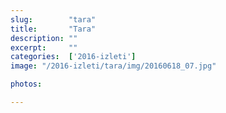 ```yaml
---
slug:        "tara"
title:       "Tara"
description: ""
excerpt:     ""
categories:  ['2016-izleti']
image: "/2016-izleti/tara/img/20160618_07.jpg"

photos:

---
```

